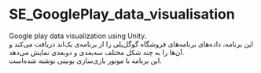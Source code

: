 # SE_GooglePlay_data_visualisation
Google play data visualization using Unity.  
این برنامه، داده‌های برنامه‌های فروشگاه گوگل‌پلی را از برنامه‌ی بک‌اند دریافت می‌کند و آن‌ها را به چند شکل مختلف سه‌بعدی و دوبعدی نمایش می‌دهد.  
این برنامه با موتور بازی‌سازی یونیتی نوشته شده‌است.
